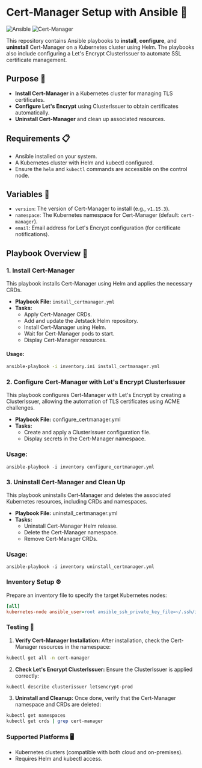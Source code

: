 # Cert-Manager Setup with Ansible 🚀

![Ansible](https://img.shields.io/badge/Ansible-Playbook-blue?logo=ansible)
![Cert-Manager](https://img.shields.io/badge/Cert--Manager-Installation-yellowgreen)

This repository contains Ansible playbooks to **install**, **configure**, and **uninstall** Cert-Manager on a Kubernetes cluster using Helm. The playbooks also include configuring a Let's Encrypt ClusterIssuer to automate SSL certificate management.

## Purpose 🎯

- **Install Cert-Manager** in a Kubernetes cluster for managing TLS certificates.
- **Configure Let's Encrypt** using ClusterIssuer to obtain certificates automatically.
- **Uninstall Cert-Manager** and clean up associated resources.

## Requirements 📋

- Ansible installed on your system.
- A Kubernetes cluster with Helm and kubectl configured.
- Ensure the `helm` and `kubectl` commands are accessible on the control node.

## Variables 📂

- `version`: The version of Cert-Manager to install (e.g., `v1.15.3`).
- `namespace`: The Kubernetes namespace for Cert-Manager (default: `cert-manager`).
- `email`: Email address for Let's Encrypt configuration (for certificate notifications).

## Playbook Overview 📝

### 1. Install Cert-Manager

This playbook installs Cert-Manager using Helm and applies the necessary CRDs.

- **Playbook File:** `install_certmanager.yml`
- **Tasks:**
  - Apply Cert-Manager CRDs.
  - Add and update the Jetstack Helm repository.
  - Install Cert-Manager using Helm.
  - Wait for Cert-Manager pods to start.
  - Display Cert-Manager resources.
  
#### Usage:

```bash
ansible-playbook -i inventory.ini install_certmanager.yml
```

### 2. Configure Cert-Manager with Let's Encrypt ClusterIssuer

This playbook configures Cert-Manager with Let's Encrypt by creating a ClusterIssuer, allowing the automation of TLS certificates using ACME challenges.

* **Playbook File:** configure_certmanager.yml
* **Tasks:**
    * Create and apply a ClusterIssuer configuration file.
    * Display secrets in the Cert-Manager namespace.

### Usage:

```
ansible-playbook -i inventory configure_certmanager.yml
```
### 3. Uninstall Cert-Manager and Clean Up
This playbook uninstalls Cert-Manager and deletes the associated Kubernetes resources, including CRDs and namespaces.

* **Playbook File:** uninstall_certmanager.yml
* **Tasks:**
    * Uninstall Cert-Manager Helm release.
    * Delete the Cert-Manager namespace.
    * Remove Cert-Manager CRDs.
### Usage:

```
ansible-playbook -i inventory uninstall_certmanager.yml
```
### Inventory Setup ⚙️
Prepare an inventory file to specify the target Kubernetes nodes:

```ini
[all]
kubernetes-node ansible_user=root ansible_ssh_private_key_file=~/.ssh/id_rsa
```

### Testing 🧪
1. **Verify Cert-Manager Installation:** After installation, check the Cert-Manager resources in the namespace:
```bash
kubectl get all -n cert-manager
```
2. **Check Let's Encrypt ClusterIssuer:** Ensure the ClusterIssuer is applied correctly:

```bash
kubectl describe clusterissuer letsencrypt-prod
```
3. **Uninstall and Cleanup:** Once done, verify that the Cert-Manager namespace and CRDs are deleted:

```bash
kubectl get namespaces
kubectl get crds | grep cert-manager
```
### Supported Platforms 🖥️
* Kubernetes clusters (compatible with both cloud and on-premises).
* Requires Helm and kubectl access.